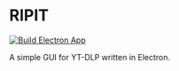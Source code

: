 # RIPIT
[![Build Electron App](https://github.com/core6quad/ripit/actions/workflows/node.js.yml/badge.svg)](https://github.com/core6quad/ripit/actions/workflows/node.js.yml)

A simple GUI for YT-DLP written in Electron.
